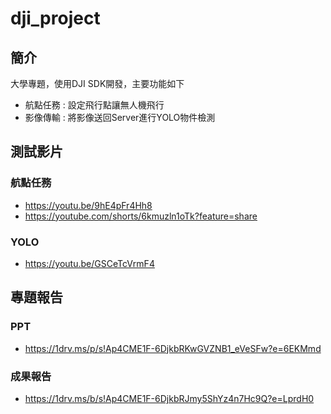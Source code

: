 # dji_project

## 簡介

大學專題，使用DJI SDK開發，主要功能如下
- 航點任務 : 設定飛行點讓無人機飛行
- 影像傳輸 : 將影像送回Server進行YOLO物件檢測

## 測試影片
### 航點任務
- https://youtu.be/9hE4pFr4Hh8
- https://youtube.com/shorts/6kmuzln1oTk?feature=share

### YOLO
- https://youtu.be/GSCeTcVrmF4

## 專題報告
### PPT
- https://1drv.ms/p/s!Ap4CME1F-6DjkbRKwGVZNB1_eVeSFw?e=6EKMmd

### 成果報告
- https://1drv.ms/b/s!Ap4CME1F-6DjkbRJmy5ShYz4n7Hc9Q?e=LprdH0
